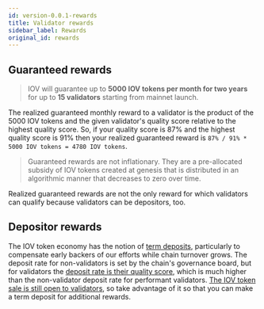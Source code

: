 ```yaml
---
id: version-0.0.1-rewards
title: Validator rewards
sidebar_label: Rewards
original_id: rewards
---
```


## Guaranteed rewards

> IOV will guarantee up to **5000 IOV tokens per month for two years** for up to **15 validators** starting from mainnet launch.

The realized guaranteed monthly reward to a validator is the product of the 5000 IOV tokens and the given validator's quality score relative to the highest quality score.  So, if your quality score is 87% and the highest quality score is 91% then your realized guaranteed reward is `87% / 91% * 5000 IOV tokens = 4780 IOV tokens`.

> Guaranteed rewards are not inflationary.  They are a pre-allocated subsidy of IOV tokens created at genesis that is distributed in an algorithmic manner that decreases to zero over time.

Realized guaranteed rewards are not the only reward for which validators can qualify because validators can be depositors, too.

## Depositor rewards

The IOV token economy has the notion of <a href="https://docs.google.com/spreadsheets/d/1zfxAlOXym3S5-yARBIVyJyxGkqq1a-8Tg2jh4L2lLD0" target="_blank">term deposits</a>, particularly to compensate early backers of our efforts while chain turnover grows.  The deposit rate for non-validators is set by the chain's governance board, but for validators the <a href="https://medium.com/iov-internet-of-values/iov-token-economic-cycle-distribution-of-the-bns-turnover-11c4cec202a8" target="blank_">deposit rate is their quality score</a>, which is much higher than the non-validator deposit rate for performant validators.  <a href="https://www.iov.one/#token-timeline-block-section" target="blank_">The IOV token sale is still open to validators</a>, so take advantage of it so that you can make a term deposit for additional rewards.
